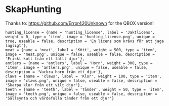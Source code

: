 # SkapHunting

Thanks to: https://github.com/Error420Unknown for the QBOX version!

	hunting_license = {name = 'hunting_license', label = 'Jaktlicens', weight = 0, type = 'item', image = 'hunting_license.png', unique = true, useable = false, description = 'En licens som krävs för att jaga lagligt'},
	meat = {name = 'meat', label = 'Kött', weight = 500, type = 'item', image = 'meat.png', unique = false, useable = false, description = 'Friskt kött från ett fällt djur'},
	antlers = {name = 'antlers', label = 'Horn', weight = 300, type = 'item', image = 'antlers.png', unique = false, useable = false, description = 'Vackra horn från ett djur'},
	claws = {name = 'claws', label = 'Klor', weight = 100, type = 'item', image = 'claws.png', unique = false, useable = false, description = 'Skarpa klor från ett vilt djur'},
	teeth = {name = 'teeth', label = 'Tänder', weight = 50, type = 'item', image = 'teeth.png', unique = false, useable = false, description = 'Sällsynta och värdefulla tänder från ett djur'}